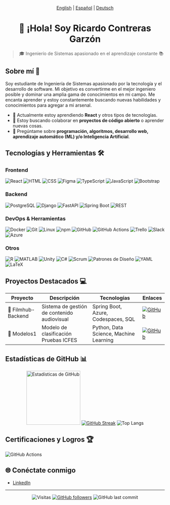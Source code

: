 <p align="center">
  <a href="README.md">English</a> |
  <a href="README.es.md">Español</a> |
  <a href="README.pt.md">Deutsch</a>
</p>

<div align="center">

# 👋 ¡Hola! Soy Ricardo Contreras Garzón

> 🎓 Ingenierío de Sistemas apasionado en el aprendizaje constante 📚

<!--<img src="assets/images/banner.gif" alt="Banner animado mostrando código" width="100%">-->

</div>

## Sobre mí 🚀

Soy estudiante de Ingeniería de Sistemas apasionado por la tecnología y el desarrollo de software. Mi objetivo es convertirme en el mejor ingeniero posible y dominar una amplia gama de conocimientos en mi campo. Me encanta aprender y estoy constantemente buscando nuevas habilidades y conocimientos para agregar a mi arsenal.

- 🌱 Actualmente estoy aprendiendo **React** y otros tipos de tecnologías.
- 👯 Estoy buscando colaborar en **proyectos de código abierto** o aprender nuevas cosas.
- 💬 Pregúntame sobre **programación, algoritmos, desarrollo web, aprendizaje automático (ML) y/o Inteligencia Artificial**.

## Tecnologías y Herramientas 🛠️

### Frontend
![React](https://img.shields.io/badge/React-20232A?style=flat&logo=react&logoColor=61DAFB)
![HTML](https://img.shields.io/badge/HTML-E34F26?style=flat&logo=html5&logoColor=white)
![CSS](https://img.shields.io/badge/CSS-1572B6?style=flat&logo=css3&logoColor=white)
![Figma](https://img.shields.io/badge/Figma-F24E1E?style=flat&logo=figma&logoColor=white)
![TypeScript](https://img.shields.io/badge/TypeScript-007ACC?style=flat&logo=typescript&logoColor=white)
![JavaScript](https://img.shields.io/badge/JavaScript-F7DF1E?style=flat&logo=javascript&logoColor=black)
![Bootstrap](https://img.shields.io/badge/Bootstrap-563D7C?style=flat&logo=bootstrap&logoColor=white)

### Backend
![PostgreSQL](https://img.shields.io/badge/PostgreSQL-316192?style=flat&logo=postgresql&logoColor=white)
![Django](https://img.shields.io/badge/Django-092E20?style=flat&logo=django&logoColor=white)
![FastAPI](https://img.shields.io/badge/FastAPI-009688?style=flat&logo=fastapi&logoColor=white)
![Spring Boot](https://img.shields.io/badge/Spring_Boot-6DB33F?style=flat&logo=spring-boot&logoColor=white)
![REST](https://img.shields.io/badge/REST-02569B?style=flat&logo=rest&logoColor=white)

### DevOps & Herramientas
![Docker](https://img.shields.io/badge/Docker-2496ED?style=flat&logo=docker&logoColor=white)
![Git](https://img.shields.io/badge/Git-F05032?style=flat&logo=git&logoColor=white)
![Linux](https://img.shields.io/badge/Linux-FCC624?style=flat&logo=linux&logoColor=black)
![npm](https://img.shields.io/badge/npm-CB3837?style=flat&logo=npm&logoColor=white)
![GitHub](https://img.shields.io/badge/GitHub-181717?style=flat&logo=github&logoColor=white)
![GitHub Actions](https://img.shields.io/badge/GitHub_Actions-2088FF?style=flat&logo=github-actions&logoColor=white)
![Trello](https://img.shields.io/badge/Trello-0052CC?style=flat&logo=trello&logoColor=white)
![Slack](https://img.shields.io/badge/Slack-4A154B?style=flat&logo=slack&logoColor=white)
![Azure](https://img.shields.io/badge/Azure-0078D4?style=flat&logo=microsoft-azure&logoColor=white)

### Otros
![R](https://img.shields.io/badge/R-276DC3?style=flat&logo=r&logoColor=white)
![MATLAB](https://img.shields.io/badge/MATLAB-0076A8?style=flat&logo=mathworks&logoColor=white)
![Unity](https://img.shields.io/badge/Unity-000000?style=flat&logo=unity&logoColor=white)
![C#](https://img.shields.io/badge/C%23-239120?style=flat&logo=c-sharp&logoColor=white)
![Scrum](https://img.shields.io/badge/Scrum-6DB33F?style=flat&logo=scrum&logoColor=white)
![Patrones de Diseño](https://img.shields.io/badge/Patrones_de_Diseño-007ACC?style=flat&logo=design&logoColor=white)
![YAML](https://img.shields.io/badge/YAML-000000?style=flat&logo=yaml&logoColor=white)
![LaTeX](https://img.shields.io/badge/LaTeX-008080?style=flat&logo=latex&logoColor=white)

## Proyectos Destacados 💻

<div align="center">

| Proyecto | Descripción | Tecnologías | Enlaces |
|----------|-------------|-------------|---------|
| 🌟 Filmhub-Backend | Sistema de gestión de contenido audiovisual | Spring Boot, Azure, Codespaces, SQL | [![GitHub](https://img.shields.io/badge/GitHub-100000?style=flat&logo=github&logoColor=white)](https://github.com/RickContreras/FilmHub-backend) |
| 🚀 Modelos1 | Modelo de clasificación Pruebas ICFES | Python, Data Science, Machine Learning | [![GitHub](https://img.shields.io/badge/GitHub-100000?style=flat&logo=github&logoColor=white)](https://github.com/RickContreras/Modelos1) |

</div>

## Estadísticas de GitHub 📊

<div align="center">
  <img src="https://github-readme-stats.vercel.app/api?username=RickContreras&show_icons=true&theme=radical" alt="Estadísticas de GitHub" height="170px">
  <a href="https://git.io/streak-stats"><img src="https://streak-stats.demolab.com?user=RickContreras&theme=radical&hide_border=true&border_radius=3.9&locale=es&short_numbers=true" alt="GitHub Streak" /></a>
  <img src="https://github-readme-stats.vercel.app/api/top-langs/?username=RickContreras&layout=compact&theme=radical&hide=jupyter%20notebook" alt="Top Langs">
</div>

## Certificaciones y Logros 🏆

![GitHub Actions](https://img.shields.io/badge/GitHub_Actions-2088FF?style=flat&logo=github-actions&logoColor=white)

## 🌐 Conéctate conmigo

- [LinkedIn](https://www.linkedin.com/in/rickcontrerasg/)

---

<div align="center">

![Visitas](https://komarev.com/ghpvc/?username=RickContreras&color=blueviolet)
[![GitHub followers](https://img.shields.io/github/followers/RickContreras?style=social)](https://github.com/RickContreras)
![GitHub last commit](https://img.shields.io/github/last-commit/RickContreras/RickContreras)

</div>